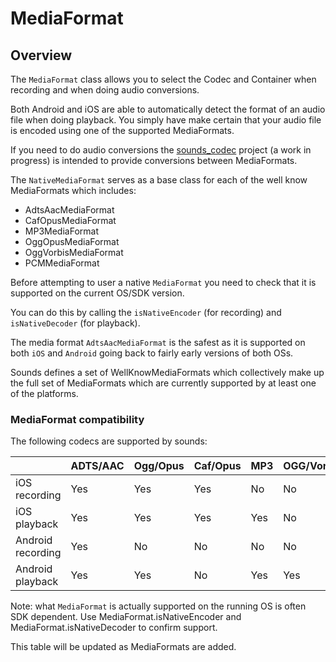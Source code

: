 # MediaFormat

## Overview

The `MediaFormat` class allows you to select the Codec and Container when recording and when doing audio conversions.

Both Android and iOS are able to automatically detect the format of an audio file when doing playback. You simply have make certain that your audio file is encoded using one of the supported MediaFormats.

If you need to do audio conversions the [sounds\_codec](https://github.com/bsutton/sounds_codec) project \(a work in progress\) is intended to provide conversions between MediaFormats.

The `NativeMediaFormat` serves as a base class for each of the well know MediaFormats which includes:

* AdtsAacMediaFormat
* CafOpusMediaFormat
* MP3MediaFormat
* OggOpusMediaFormat
* OggVorbisMediaFormat
* PCMMediaFormat

Before attempting to user a native `MediaFormat` you need to check that it is supported on the current OS/SDK version.

You can do this by calling the `isNativeEncoder` \(for recording\) and `isNativeDecoder` \(for playback\).

The media format `AdtsAacMediaFormat` is the safest as it is supported on both `iOS` and `Android` going back to fairly early versions of both OSs.

Sounds defines a set of WellKnowMediaFormats which collectively make up the full set of MediaFormats which are currently supported by at least one of the platforms.

### MediaFormat compatibility

The following codecs are supported by sounds:

|  | ADTS/AAC | Ogg/Opus | Caf/Opus | MP3 | OGG/Vorbis | PCM |
| :--- | :--- | :--- | :--- | :--- | :--- | :--- |
| iOS recording | Yes | Yes | Yes | No | No | Yes |
| iOS playback | Yes | Yes | Yes | Yes | No | Yes |
| Android recording | Yes | No | No | No | No | No |
| Android playback | Yes | Yes | No | Yes | Yes | Yes |

Note: what `MediaFormat` is actually supported on the running OS is often SDK dependent. Use MediaFormat.isNativeEncoder and MediaFormat.isNativeDecoder to confirm support.

This table will be updated as MediaFormats are added.



